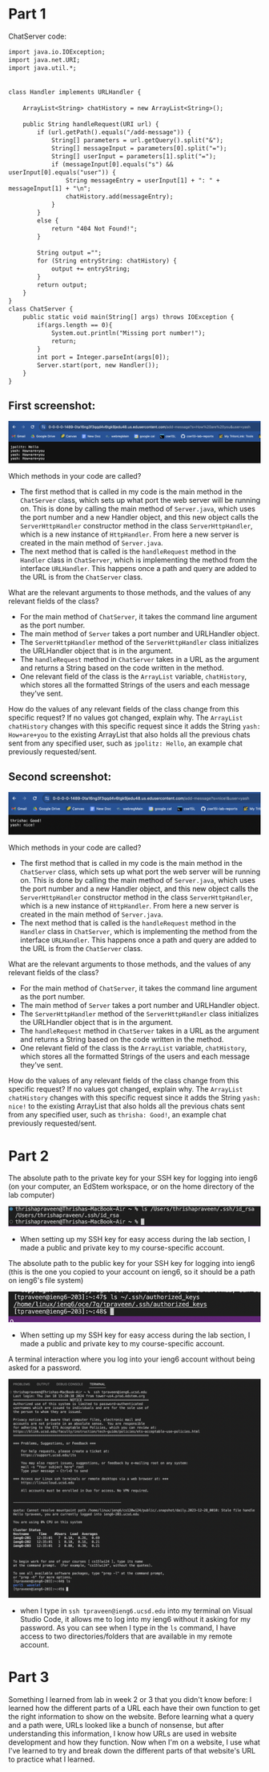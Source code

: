 Part 1
=========	

ChatServer code:
```
import java.io.IOException;
import java.net.URI;
import java.util.*;


class Handler implements URLHandler {

    ArrayList<String> chatHistory = new ArrayList<String>();

    public String handleRequest(URI url) {
        if (url.getPath().equals("/add-message")) {
            String[] parameters = url.getQuery().split("&");
            String[] messageInput = parameters[0].split("=");
            String[] userInput = parameters[1].split("=");
            if (messageInput[0].equals("s") && userInput[0].equals("user")) {
                String messageEntry = userInput[1] + ": " + messageInput[1] + "\n";
                chatHistory.add(messageEntry);
            }
        } 
        else {
            return "404 Not Found!";
        }

        String output ="";
        for (String entryString: chatHistory) {
            output += entryString;
        }
        return output; 
    }
}
class ChatServer {
    public static void main(String[] args) throws IOException {
        if(args.length == 0){
            System.out.println("Missing port number!");
            return;
        }
        int port = Integer.parseInt(args[0]);
        Server.start(port, new Handler());
    }
}
```

First screenshot:
---------	

![Image](lab2_p1_screenshot1.png)

Which methods in your code are called?
* The first method that is called in my code is the main method in the `ChatServer` class, which sets up what port the web server will be running on. This is done by calling the main method of `Server.java`, which uses the port number and a new Handler object, and this new object calls the `ServerHttpHandler` constructor method in the class `ServerHttpHandler`, which is a new instance of `HttpHandler`. From here a new server is created in the main method of `Server.java`.  
* The next method that is called is the `handleRequest` method in the `Handler` class in `ChatServer`, which is implementing the method from the interface `URLHandler`. This happens once a path and query are added to the URL is from the `ChatServer` class. 

What are the relevant arguments to those methods, and the values of any relevant fields of the class?
* For the main method of `ChatServer`, it takes the command line argument as the port number.  
* The main method of `Server` takes a port number and URLHandler object.
* The `ServerHttpHandler` method of the `ServerHttpHandler` class initializes the URLHandler object that is in the argument.
* The `handleRequest` method in `ChatServer` takes in a URL as the argument and returns a String based on the code written in the method.
* One relevant field of the class is the `ArrayList` variable, `chatHistory`, which stores all the formatted Strings of the users and each message they've sent. 

How do the values of any relevant fields of the class change from this specific request? If no values got changed, explain why.
The `ArrayList` `chatHistory` changes with this specific request since it adds the String `yash: How+are+you` to the existing ArrayList that also holds all the previous chats sent from any specified user, such as `jpolitz: Hello`, an example chat previously requested/sent. 

Second screenshot:
---------	

![Image](lab2_p1_screenshot2.png)

Which methods in your code are called?
* The first method that is called in my code is the main method in the `ChatServer` class, which sets up what port the web server will be running on. This is done by calling the main method of `Server.java`, which uses the port number and a new Handler object, and this new object calls the `ServerHttpHandler` constructor method in the class `ServerHttpHandler`, which is a new instance of `HttpHandler`. From here a new server is created in the main method of `Server.java`.  
* The next method that is called is the `handleRequest` method in the `Handler` class in `ChatServer`, which is implementing the method from the interface `URLHandler`. This happens once a path and query are added to the URL is from the `ChatServer` class. 

What are the relevant arguments to those methods, and the values of any relevant fields of the class?
* For the main method of `ChatServer`, it takes the command line argument as the port number.  
* The main method of `Server` takes a port number and URLHandler object.
* The `ServerHttpHandler` method of the `ServerHttpHandler` class initializes the URLHandler object that is in the argument.
* The `handleRequest` method in `ChatServer` takes in a URL as the argument and returns a String based on the code written in the method.
* One relevant field of the class is the `ArrayList` variable, `chatHistory`, which stores all the formatted Strings of the users and each message they've sent. 

How do the values of any relevant fields of the class change from this specific request? If no values got changed, explain why.
The `ArrayList` `chatHistory` changes with this specific request since it adds the String `yash: nice!` to the existing ArrayList that also holds all the previous chats sent from any specified user, such as `thrisha: Good!`, an example chat previously requested/sent. 

Part 2
=========	
The absolute path to the private key for your SSH key for logging into ieng6 (on your computer, an EdStem workspace, or on the home directory of the lab computer)

![Image](lab2_p2_ss1.png)

* When setting up my SSH key for easy access during the lab section, I made a public and private key to my course-specific account. 

The absolute path to the public key for your SSH key for logging into ieng6 (this is the one you copied to your account on ieng6, so it should be a path on ieng6's file system)

![Image](lab2_p2_ss2.png)

* When setting up my SSH key for easy access during the lab section, I made a public and private key to my course-specific account. 

A terminal interaction where you log into your ieng6 account without being asked for a password.

![Image](lab2_p2_ss3.png)

* when I type in `ssh tpraveen@ieng6.ucsd.edu` into my terminal on Visual Studio Code, it allows me to log into my ieng6 without it asking for my password. As you can see when I type in the `ls` command, I have access to two directories/folders that are available in my remote account.

Part 3
=========	
Something I learned from lab in week 2 or 3 that you didn't know before: I learned how the different parts of a URL each have their own function to get the right information to show on the website. Before learning what a query and a path were, URLs looked like a bunch of nonsense, but after understanding this information, I know how URLs are used in website development and how they function. Now when I'm on a website, I use what I've learned to try and break down the different parts of that website's URL to practice what I learned. 
